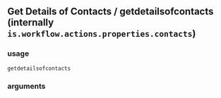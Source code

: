 
## Get Details of Contacts / getdetailsofcontacts (internally `is.workflow.actions.properties.contacts`)




### usage
`getdetailsofcontacts `

### arguments

